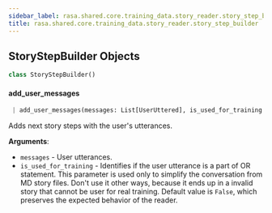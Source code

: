 ```yaml
---
sidebar_label: rasa.shared.core.training_data.story_reader.story_step_builder
title: rasa.shared.core.training_data.story_reader.story_step_builder
---
```


## StoryStepBuilder Objects

```python
class StoryStepBuilder()
```

#### add\_user\_messages

```python
 | add_user_messages(messages: List[UserUttered], is_used_for_training: bool = True) -> None
```

Adds next story steps with the user&#x27;s utterances.

**Arguments**:

- `messages` - User utterances.
- `is_used_for_training` - Identifies if the user utterance is a part of
  OR statement. This parameter is used only to simplify the conversation
  from MD story files. Don&#x27;t use it other ways, because it ends up
  in a invalid story that cannot be user for real training.
  Default value is `False`, which preserves the expected behavior
  of the reader.


